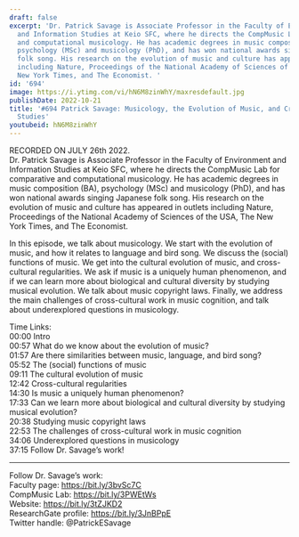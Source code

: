 ```yaml
---
draft: false
excerpt: 'Dr. Patrick Savage is Associate Professor in the Faculty of Environment
  and Information Studies at Keio SFC, where he directs the CompMusic Lab for comparative
  and computational musicology. He has academic degrees in music composition (BA),
  psychology (MSc) and musicology (PhD), and has won national awards singing Japanese
  folk song. His research on the evolution of music and culture has appeared in outlets
  including Nature, Proceedings of the National Academy of Sciences of the USA, The
  New York Times, and The Economist. '
id: '694'
image: https://i.ytimg.com/vi/hN6M8zinWhY/maxresdefault.jpg
publishDate: 2022-10-21
title: '#694 Patrick Savage: Musicology, the Evolution of Music, and Cross-Cultural
  Studies'
youtubeid: hN6M8zinWhY
---
```

<div class="timelinks">

RECORDED ON JULY 26th 2022.  
Dr. Patrick Savage is Associate Professor in the Faculty of Environment and Information Studies at Keio SFC, where he directs the CompMusic Lab for comparative and computational musicology. He has academic degrees in music composition (BA), psychology (MSc) and musicology (PhD), and has won national awards singing Japanese folk song. His research on the evolution of music and culture has appeared in outlets including Nature, Proceedings of the National Academy of Sciences of the USA, The New York Times, and The Economist. 

In this episode, we talk about musicology. We start with the evolution of music, and how it relates to language and bird song. We discuss the (social) functions of music. We get into the cultural evolution of music, and cross-cultural regularities. We ask if music is a uniquely human phenomenon, and if we can learn more about biological and cultural diversity by studying musical evolution. We talk about music copyright laws. Finally, we address the main challenges of cross-cultural work in music cognition, and talk about underexplored questions in musicology.

Time Links:  
<time>00:00</time> Intro  
<time>00:57</time> What do we know about the evolution of music?  
<time>01:57</time> Are there similarities between music, language, and bird song?  
<time>05:52</time> The (social) functions of music  
<time>09:11</time> The cultural evolution of music  
<time>12:42</time> Cross-cultural regularities  
<time>14:30</time> Is music a uniquely human phenomenon?  
<time>17:33</time> Can we learn more about biological and cultural diversity by studying musical evolution?  
<time>20:38</time> Studying music copyright laws  
<time>22:53</time> The challenges of cross-cultural work in music cognition  
<time>34:06</time> Underexplored questions in musicology  
<time>37:15</time> Follow Dr. Savage’s work!

---

Follow Dr. Savage’s work:  
Faculty page: https://bit.ly/3bvSc7C  
CompMusic Lab: https://bit.ly/3PWEtWs  
Website: https://bit.ly/3tZJKD2  
ResearchGate profile: https://bit.ly/3JnBPpE  
Twitter handle: @PatrickESavage
</div>

